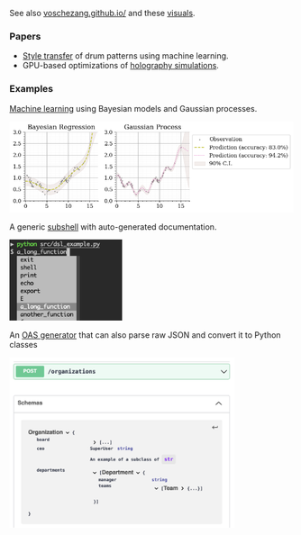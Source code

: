 See also [voschezang.github.io/](https://voschezang.github.io/) and these [visuals](https://voschezang.github.io/Scientific-Computing-Models/).

### Papers
- [Style transfer](https://github.com/voschezang/drum-style-transfer) of drum patterns using machine learning.
- GPU-based optimizations of [holography simulations](https://github.com/voschezang/Holographic-Projector-Simulations).


### Examples

[Machine learning](https://github.com/voschezang/data-science-templates) using Bayesian models and Gaussian processes.

<img src="https://github.com/voschezang/data-science-templates/blob/main/img/bayesian_fits.png?raw=true" style="width: 600px" alt="Plot of Bayesian regression and Gaussian Processes">

A generic [subshell](https://github.com/voschezang/data-science-templates) with auto-generated documentation.

<img src="https://github.com/voschezang/data-science-templates/blob/main/img/shell_dropdown.png?raw=true" style="width: 200px" alt="Example of a shell with a dropdown completion menu">

An [OAS generator](https://github.com/voschezang/data-science-templates) that can also parse raw JSON and convert it to Python classes

<img src="https://github.com/voschezang/data-science-templates/blob/main/img/generated_oas.png?raw=true" style="width: 400px" alt="OAS Example">
